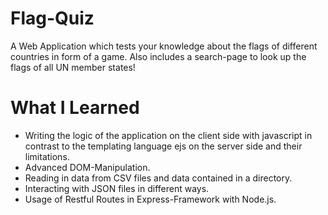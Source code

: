 # Flag-Quiz
A Web Application which tests your knowledge about
the flags of different countries in form of a game.
Also includes a search-page to look up the flags of
all UN member states!
# What I Learned
* Writing the logic of the application on the client side with javascript in contrast to
  the templating language ejs on the server side and their limitations.
* Advanced DOM-Manipulation.
* Reading in data from CSV files and data contained in a directory.
* Interacting with JSON files in different ways.
* Usage of Restful Routes in Express-Framework with Node.js.
